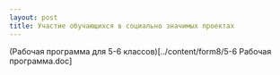 ```yaml
---
layout: post
title: Участие обучающихся в социально значимых проектах
---
```


(Рабочая программа для 5-6 классов)[../content/form8/5-6 Рабочая программа.doc]

